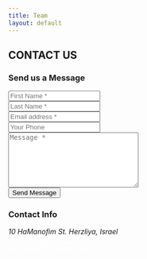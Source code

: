 ```yaml
---
title: Team
layout: default
---
```

<!--== Start Page Header Area ==-->
<div class="page-header-area bg-img">
    <div class="container">
        <div class="row">
            <div class="col-lg-10 col-xl-8 m-auto text-center">
                <div class="page-header-content-inner">
                    <div class="page-header-content">
                        <h2>CONTACT US</h2>
                    </div>
                </div>
            </div>
        </div>
    </div>
</div>
<!--== End Page Header Area ==-->

<!--== Start Contact Page Area Wrapper ==-->
<div class="contact-page-area-wrapper sp-y">
    <div class="container">
        <div class="contact-content-wrap">
            <div class="row">
                <div class="col-lg-8">
                    <div class="contact-form-area contact-method">
                        <h3>Send us a Message</h3>
                        <div class="contact-form-wrap">
                            <form action="assets/php/mail.php" method="post" id="contact-form">
                                <div class="row">
                                    <div class="col-md-6">
                                        <div class="single-input-item">
                                            <label>
                                                <input type="text" name="first_name" placeholder="First Name *" required />
                                            </label>
                                        </div>
                                    </div>
                                    <div class="col-md-6">
                                        <div class="single-input-item">
                                            <label>
                                                <input type="text" name="last_name" placeholder="Last Name *" required />
                                            </label>
                                        </div>
                                    </div>
                                    <div class="col-md-6">
                                        <div class="single-input-item">
                                            <label>
                                                <input type="email" name="email_address" placeholder="Email address *" required />
                                            </label>
                                        </div>
                                    </div>
                                    <div class="col-md-6">
                                        <div class="single-input-item">
                                            <label>
                                                <input type="text" name="phone_no" placeholder="Your Phone" />
                                            </label>
                                        </div>
                                    </div>
                                    <div class="col-12">
                                        <div class="single-input-item">
                                            <label for="con_message" class="sr-only m-0"></label>
                                            <textarea name="con_message" id="con_message" cols="30" rows="7" placeholder="Message *" required></textarea>
                                        </div>
                                        <div class="single-input-item mb-0 mt-40">
                                            <button class="btn-outline">Send Message</button>
                                        </div>
                                        <div class="form-message"></div>
                                    </div>
                                </div>
                            </form>
                        </div>
                    </div>
                </div>
                <div class="col-lg-4">
                    <div class="contact-information contact-method">
                        <div class="contact-info-con">
                            <h3>Contact Info</h3>
                            <div class="widget-item m-0">
                                <address>
                                    10 HaManofim St. Herzliya, Israel
                                    <br>
                                    <a style="color:white" href="https://leopard-mgmt.com">https://leopard-mgmt.com</a>
                                    <br>
                                    <a style="color:white" href="mailto:info@leopard-mgmt.com">info@leopard-mgmt.com</a>
                            </address>
                            </div>
                        </div>
                    </div>
                </div>
            </div>
        </div>
    </div>
</div>
<!--== End Contact Page Area Wrapper ==-->
